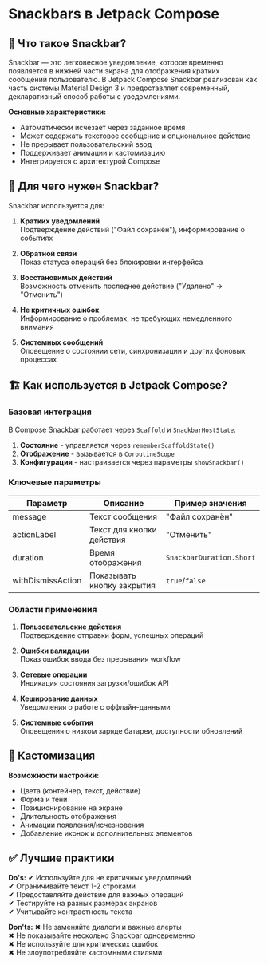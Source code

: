 # Snackbars в Jetpack Compose

## 🍿 Что такое Snackbar?

Snackbar — это легковесное уведомление, которое временно появляется в нижней части экрана для отображения кратких сообщений пользователю.
В Jetpack Compose Snackbar реализован как часть системы Material Design 3 и предоставляет современный, декларативный способ работы с уведомлениями.

**Основные характеристики:**
- Автоматически исчезает через заданное время
- Может содержать текстовое сообщение и опциональное действие
- Не прерывает пользовательский ввод
- Поддерживает анимации и кастомизацию
- Интегрируется с архитектурой Compose

## 🎯 Для чего нужен Snackbar?

Snackbar используется для:

1. **Кратких уведомлений**  
   Подтверждение действий ("Файл сохранён"), информирование о событиях

2. **Обратной связи**  
   Показ статуса операций без блокировки интерфейса

3. **Восстановимых действий**  
   Возможность отменить последнее действие ("Удалено" → "Отменить")

4. **Не критичных ошибок**  
   Информирование о проблемах, не требующих немедленного внимания

5. **Системных сообщений**  
   Оповещение о состоянии сети, синхронизации и других фоновых процессах

## 🏗 Как используется в Jetpack Compose?

### Базовая интеграция

В Compose Snackbar работает через `Scaffold` и `SnackbarHostState`:

1. **Состояние** - управляется через `rememberScaffoldState()`
2. **Отображение** - вызывается в `CoroutineScope`
3. **Конфигурация** - настраивается через параметры `showSnackbar()`

### Ключевые параметры

| Параметр       | Описание                          | Пример значения              |
|----------------|-----------------------------------|-------------------------------|
| message        | Текст сообщения                   | "Файл сохранён"              |
| actionLabel    | Текст для кнопки действия         | "Отменить"                   |
| duration       | Время отображения                 | `SnackbarDuration.Short`     |
| withDismissAction | Показывать кнопку закрытия      | `true`/`false`               |

### Области применения

1. **Пользовательские действия**  
   Подтверждение отправки форм, успешных операций

2. **Ошибки валидации**  
   Показ ошибок ввода без прерывания workflow

3. **Сетевые операции**  
   Индикация состояния загрузки/ошибок API

4. **Кеширование данных**  
   Уведомления о работе с оффлайн-данными

5. **Системные события**  
   Оповещения о низком заряде батареи, доступности обновлений

## 🎨 Кастомизация

**Возможности настройки:**
- Цвета (контейнер, текст, действие)
- Форма и тени
- Позиционирование на экране
- Длительность отображения
- Анимации появления/исчезновения
- Добавление иконок и дополнительных элементов

## ✅ Лучшие практики

**Do's:**
✔ Используйте для не критичных уведомлений  
✔ Ограничивайте текст 1-2 строками  
✔ Предоставляйте действие для важных операций  
✔ Тестируйте на разных размерах экранов  
✔ Учитывайте контрастность текста  

**Don'ts:**
✖ Не заменяйте диалоги и важные алерты  
✖ Не показывайте несколько Snackbar одновременно  
✖ Не используйте для критических ошибок  
✖ Не злоупотребляйте кастомными стилями  
